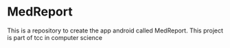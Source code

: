﻿# MedReport
This is a repository to create the app android  called MedReport. This project is part of tcc in computer science

